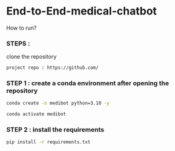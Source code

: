 # End-to-End-medical-chatbot

How to run?
### STEPS :

clone the repository

``` bash
project repo : https://github.com/
```
### STEP 1 : create a conda environment after opening the repository
``` bash
conda create -n medibot python=3.10 -y
```
``` bash
conda activate medibot
```

### STEP 2 : install the requirements 
``` bash
pip install -r requirements.txt
```